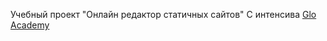 Учебный проект "Онлайн редактор статичных сайтов"
С интенсива  <a href="//glo.academy/course/adminka-na-vue-js-php/">Glo Academy</a>
